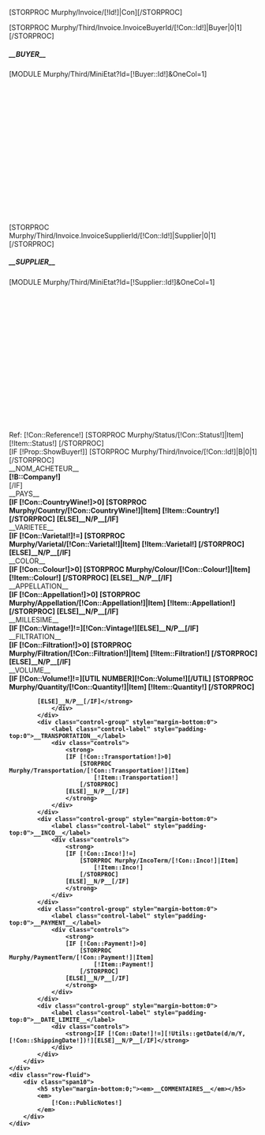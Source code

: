 [STORPROC Murphy/Invoice/[!Id!]|Con][/STORPROC]
	<!-- buyer and supplier -->
<div class="form-horizontal">
	<div class="row-fluid clearfix">
		[STORPROC Murphy/Third/Invoice.InvoiceBuyerId/[!Con::Id!]|Buyer|0|1][/STORPROC]
		<div class="span6 well" style="height:350px;">
			<h5>__BUYER__</h5>
			[MODULE Murphy/Third/MiniEtat?Id=[!Buyer::Id!]&OneCol=1]
		</div>
		[STORPROC Murphy/Third/Invoice.InvoiceSupplierId/[!Con::Id!]|Supplier|0|1][/STORPROC]
		<div class="span6 well" style="height:350px;">
			<h5>__SUPPLIER__</h5>
			[MODULE Murphy/Third/MiniEtat?Id=[!Supplier::Id!]&OneCol=1]
		</div>
	</div>
</div>


<div class="well form-horizontal">
	<div class="row-fluid">
		<div class="span5 ConDate">
			<span class="label">Ref: [!Con::Reference!]</span>
			[STORPROC Murphy/Status/[!Con::Status!]|Item]
				<span class="label" style="background-color:[!Item::Color!]" class="pull-right">[!Item::Status!]</span>
			[/STORPROC]
		</div>
		<div class="span6 offset1">
		</div>
	</div>
	[IF [!Prop::ShowBuyer!]]
		[STORPROC Murphy/Third/Invoice/[!Con::Id!]|B|0|1][/STORPROC]
	<div class="row-fluid">
		<div class="span4">
			<div class="control-group" style="margin-bottom:0">
				<label class="control-label" style="padding-top:0">__NOM_ACHETEUR__</label>
				<div class="controls">
					<strong>[!B::Company!]</strong>
				</div>
			</div>
		</div>
	</div>
	[/IF]
	<div class="row-fluid">
	    <div class="span6">
	        <div class="control-group" style="margin-bottom:0">
	            <label class="control-label" style="padding-top:0">__PAYS__</label>
	            <div class="controls">
	                <strong>
	                [IF [!Con::CountryWine!]>0]
	                	[STORPROC Murphy/Country/[!Con::CountryWine!]|Item]
	                		[!Item::Country!]
	                	[/STORPROC]
	                [ELSE]__N/P__[/IF]
	                </strong>
	            </div>
	        </div>
	        <div class="control-group" style="margin-bottom:0">
	            <label class="control-label pull-left" style="padding-top:0">__VARIETEE__</label>
	            <div class="controls">
	                <strong>
	                [IF [!Con::Varietal!]!=]
	                	[STORPROC Murphy/Varietal/[!Con::Varietal!]|Item]
	                		[!Item::Varietal!]
	                	[/STORPROC]
	                [ELSE]__N/P__[/IF]
	                </strong>
	            </div>
	        </div>
	        <div class="control-group" style="margin-bottom:0">
	            <label class="control-label" style="padding-top:0">__COLOR__</label>
	            <div class="controls">
	                <strong>
	                [IF [!Con::Colour!]>0]
	                	[STORPROC Murphy/Colour/[!Con::Colour!]|Item]
	                		[!Item::Colour!]
	                	[/STORPROC]
	                [ELSE]__N/P__[/IF]
	                </strong>
	            </div>
	        </div>
	        <div class="control-group" style="margin-bottom:0">
	            <label class="control-label" style="padding-top:0">__APPELLATION__</label>
	            <div class="controls">
	                <strong>
	                [IF [!Con::Appellation!]>0]
	                	[STORPROC Murphy/Appellation/[!Con::Appellation!]|Item]
	                		[!Item::Appellation!]
	                	[/STORPROC]
	                [ELSE]__N/P__[/IF]
	               </strong>
	            </div>
	        </div>
	        <div class="control-group" style="margin-bottom:0">
	            <label class="control-label" style="padding-top:0">__MILLESIME__</label>
	            <div class="controls">
	                <strong>[IF [!Con::Vintage!]!=][!Con::Vintage!][ELSE]__N/P__[/IF]</strong>
	            </div>
	        </div>
	        <div class="control-group" style="margin-bottom:0">
	            <label class="control-label" style="padding-top:0">__FILTRATION__</label>
	            <div class="controls">
	                <strong>
	                [IF [!Con::Filtration!]>0]
	                	[STORPROC Murphy/Filtration/[!Con::Filtration!]|Item]
	                		[!Item::Filtration!]
	                	[/STORPROC]
	                [ELSE]__N/P__[/IF]
	                </strong>
	            </div>
	        </div>
	    </div>
	    <div class="span6">
	        <div class="control-group" style="margin-bottom:0">
	            <label class="control-label" style="padding-top:0">__VOLUME__</label>
	            <div class="controls">
	                <strong>[IF [!Con::Volume!]!=][UTIL NUMBER][!Con::Volume!][/UTIL]
	                	[STORPROC Murphy/Quantity/[!Con::Quantity!]|Item]
	                		[!Item::Quantity!]
	                	[/STORPROC]

			[ELSE]__N/P__[/IF]</strong>
	            </div>
	        </div>
	        <div class="control-group" style="margin-bottom:0">
	            <label class="control-label" style="padding-top:0">__TRANSPORTATION__</label>
	            <div class="controls">
	                <strong>
	                [IF [!Con::Transportation!]>0]
	                	[STORPROC Murphy/Transportation/[!Con::Transportation!]|Item]
	                		[!Item::Transportation!]
	                	[/STORPROC]
	                [ELSE]__N/P__[/IF]
	                </strong>
	            </div>
	        </div>
	        <div class="control-group" style="margin-bottom:0">
	            <label class="control-label" style="padding-top:0">__INCO__</label>
	            <div class="controls">
	                <strong>
	                [IF [!Con::Inco!]!=]
	                	[STORPROC Murphy/IncoTerm/[!Con::Inco!]|Item]
	                		[!Item::Inco!]
	                	[/STORPROC]
	                [ELSE]__N/P__[/IF]
	                </strong>
	            </div>
	        </div>
	        <div class="control-group" style="margin-bottom:0">
	            <label class="control-label" style="padding-top:0">__PAYMENT__</label>
	            <div class="controls">
	                <strong>
	                [IF [!Con::Payment!]>0]
	                	[STORPROC Murphy/PaymentTerm/[!Con::Payment!]|Item]
	                		[!Item::Payment!]
	                	[/STORPROC]
	                [ELSE]__N/P__[/IF]
	                </strong>
	            </div>
	        </div>
	        <div class="control-group" style="margin-bottom:0">
	            <label class="control-label" style="padding-top:0">__DATE_LIMITE__</label>
	            <div class="controls">
	                <strong>[IF [!Con::Date!]!=][!Utils::getDate(d/m/Y,[!Con::ShippingDate!])!][ELSE]__N/P__[/IF]</strong>
	            </div>
	        </div>
	    </div>
	</div>
	<div class="row-fluid">
	    <div class="span10">
            <h5 style="margin-bottom:0;"><em>__COMMENTAIRES__</em></h5>
            <em>
            	[!Con::PublicNotes!]
            </em>
	    </div>
	</div>
</div>
